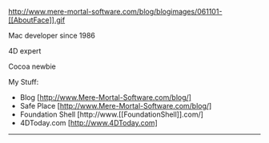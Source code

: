 http://www.mere-mortal-software.com/blog/blogimages/061101-[[AboutFace]].gif

Mac developer since 1986

4D expert

Cocoa newbie


My Stuff:

* Blog [http://www.Mere-Mortal-Software.com/blog/]
* Safe Place [http://www.Mere-Mortal-Software.com/blog/]
* Foundation Shell [http://www.[[FoundationShell]].com/]
* 4DToday.com [http://www.4DToday.com]


----